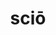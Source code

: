 ---
title: sciō
meaning: to know
ch: sixteen
pos: verb
inf: scīre
secondppstem: sc
infend: īre
conjugation: fourth
derivatives: science, omniscient, prescient
f3: yes
f: yes
---